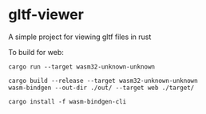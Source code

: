 # gltf-viewer
A simple project for viewing gltf files in rust

To build for web:
```
cargo run --target wasm32-unknown-unknown
```

```
cargo build --release --target wasm32-unknown-unknown
wasm-bindgen --out-dir ./out/ --target web ./target/
```

```
cargo install -f wasm-bindgen-cli
```